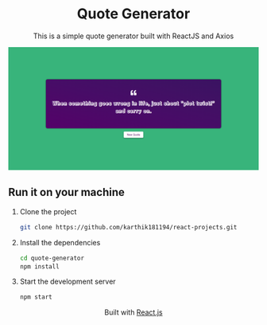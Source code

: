 <div align="center">
    <h1>Quote Generator</h1>
    <p>This is a simple quote generator built with ReactJS and Axios</p>
</div>

![demo](./public/quotegenerator.PNG)

## Run it on your machine

1. Clone the project

   ```sh
   git clone https://github.com/karthik181194/react-projects.git
   ```

1. Install the dependencies

   ```sh
   cd quote-generator
   npm install
   ```

3. Start the development server

   ```sh
   npm start
   ```

<div align="center">
    <p>
        Built with <a href="https://www.reactjs.org/" target="_blank">React.js</a>
    </p>
</div>